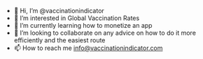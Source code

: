 - 👋 Hi, I’m @vaccinationindicator
- 👀 I’m interested in Global Vaccination Rates 
- 🌱 I’m currently learning how to monetize an app
- 💞️ I’m looking to collaborate on any advice on how to do it more efficiently and the easiest route
- 📫 How to reach me info@vaccinationindicator.com

<!---
vaccinationindicator/vaccinationindicator is a ✨ special ✨ repository because its `README.md` (this file) appears on your GitHub profile.
You can click the Preview link to take a look at your changes.
--->
